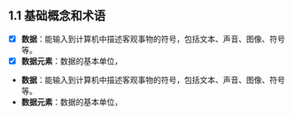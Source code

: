 ## 1.1 基础概念和术语
- [x] **数据**：能输入到计算机中描述客观事物的符号，包括文本、声音、图像、符号等。
- [x] **数据元素**：数据的基本单位，
+ **数据**：能输入到计算机中描述客观事物的符号，包括文本、声音、图像、符号等。
+ **数据元素**：数据的基本单位，

